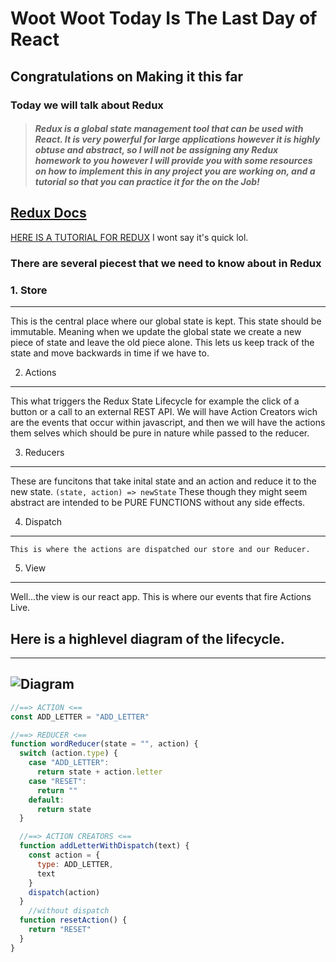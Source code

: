 # Woot Woot Today Is The Last Day of React

## Congratulations on Making it this far

### Today we will talk about Redux

> ##### Redux is a global state management tool that can be used with React. It is very powerful for large applications however it is highly obtuse and abstract, so I will not be assigning any Redux homework to you however I will provide you with some resources on how to implement this in any project you are working on, and a tutorial so that you can practice it for the on the Job!

## [Redux Docs](https://redux.js.org/)

[HERE IS A TUTORIAL FOR REDUX](https://medium.com/@notrab/getting-started-with-create-react-app-redux-react-router-redux-thunk-d6a19259f71f) I wont say it's quick lol.

### There are several piecest that we need to know about in Redux

### 1. Store
--- 
   This is the central place where our global state is kept. This state should be immutable. Meaning when we update the global state we create a new piece of state and leave the old piece alone. This lets us keep track of the state and move backwards in time if we have to.

2. Actions
--- 
   This what triggers the Redux State Lifecycle for example the click of a button or a call to an external REST API. We will have Action Creators wich are the events that occur within javascript, and then we will have the actions them selves which should be pure in nature while passed to the reducer.

3. Reducers
--- 
   These are funcitons that take inital state and an action and reduce it to the new state. `(state, action) => newState` These though they might seem abstract are intended to be PURE FUNCTIONS without any side effects. 

4. Dispatch
---
    This is where the actions are dispatched our store and our Reducer.

5. View
---
Well...the view is our react app. This is where our events that fire Actions Live.





## Here is a highlevel diagram of the lifecycle.
---
![Diagram](https://camo.githubusercontent.com/9de527b9432cc9244dc600875b46b43311918b59/68747470733a2f2f73332e616d617a6f6e6177732e636f6d2f6d656469612d702e736c69642e65732f75706c6f6164732f3336343831322f696d616765732f323438343739302f415243482d5265647578322d657874656e6465642d7265616c2d6465636c657261746976652e676966)
---


```javascript
//==> ACTION <==
const ADD_LETTER = "ADD_LETTER"

//==> REDUCER <==
function wordReducer(state = "", action) {
  switch (action.type) {
    case "ADD_LETTER":
      return state + action.letter
    case "RESET":
      return ""
    default:
      return state
  }

  //==> ACTION CREATORS <==
  function addLetterWithDispatch(text) {
    const action = {
      type: ADD_LETTER,
      text
    }
    dispatch(action)
  }
    //without dispatch
  function resetAction() {
    return "RESET"
  }
}
```
